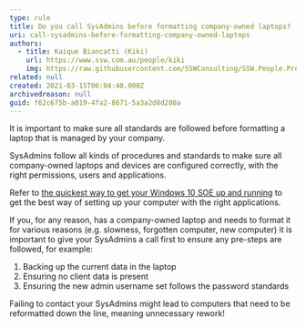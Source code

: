 ```yaml
---
type: rule
title: Do you call SysAdmins before formatting company-owned laptops?
uri: call-sysadmins-before-formatting-company-owned-laptops
authors:
  - title: Kaique Biancatti (Kiki)
    url: https://www.ssw.com.au/people/kiki
    img: https://raw.githubusercontent.com/SSWConsulting/SSW.People.Profiles/main/Kaique-Biancatti/Images/Kaique-Biancatti-Square.jpg
related: null
created: 2021-03-15T06:04:40.000Z
archivedreason: null
guid: f62c675b-a019-4fa2-8671-5a3a2d8d280a
---
```


It is important to make sure all standards are followed before formatting a laptop that is managed by your company.
 
SysAdmins follow all kinds of procedures and standards to make sure all company-owned laptops and devices are configured correctly, with the right permissions, users and applications. 

Refer to [the quickest way to get your Windows 10 SOE up and running](/do-you-know-the-quickest-way-to-get-your-windows-10-soe-up-and-running) to get the best way of setting up your computer with the right applications.

<!--endintro-->

If you, for any reason, has a company-owned laptop and needs to format it for various reasons (e.g. slowness, forgotten computer, new computer) it is important to give your SysAdmins a call first to ensure any pre-steps are followed, for example:

1.	Backing up the current data in the laptop
2.	Ensuring no client data is present
3.	Ensuring the new admin username set follows the password standards
 
Failing to contact your SysAdmins might lead to computers that need to be reformatted down the line, meaning unnecessary rework!
